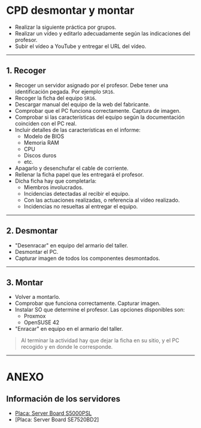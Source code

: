 
# CPD desmontar y montar

* Realizar la siguiente práctica por grupos.
* Realizar un vídeo y editarlo adecuadamente según las indicaciones del profesor.
* Subir el vídeo a YouTube y entregar el URL del vídeo.

---

## 1. Recoger

* Recoger un servidor asignado por el profesor. Debe tener una identificación pegada. Por ejemplo `SR16`.
* Recoger la ficha del equipo `SR16`.
* Descargar manual del equipo de la web del fabricante.
* Comprobar que el PC funciona correctamente. Captura de imagen.
* Comprobar si las características del equipo según la documentación coinciden con el PC real.
* Incluir detalles de las características en el informe:
    * Modelo de BIOS
    * Memoria RAM
    * CPU
    * Discos duros
    * etc.
* Apagarlo y desenchufar el cable de corriente.
* Rellenar la ficha papel que les entregará el profesor.
* Dicha ficha hay que completarla:
   * Miembros involucrados.
   * Incidencias detectadas al recibir el equipo.
   * Con las actuaciones realizadas, o referencia al vídeo realizado.
   * Incidencias no resueltas al entregar el equipo.

---

## 2. Desmontar

* "Desenracar" en equipo del armario del taller.
* Desmontar el PC.
* Capturar imagen de todos los componentes desmontados.

---

## 3. Montar

* Volver a montarlo.
* Comprobar que funciona correctamente. Capturar imagen.
* Instalar SO que determine el profesor. Las opciones disponibles son:
    * Proxmox
    * OpenSUSE 42
* "Enracar" en equipo en el armario del taller.

> Al terminar la actividad hay que dejar la ficha en su sitio, y el PC recogido y en donde le corresponde.

---

# ANEXO

## Información de los servidores

* [Placa: Server Board S5000PSL](https://www.intel.com/content/dam/support/us/en/documents/motherboards/server/s5000psl/sb/417435_d41763_008_s5000psl_tps_rev_17.pdf)
* [Placa: Server Board SE7520BD2]


